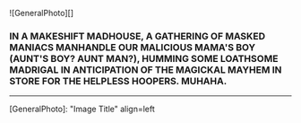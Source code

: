 ![GeneralPhoto][]
### IN A MAKESHIFT MADHOUSE, A GATHERING OF MASKED MANIACS MANHANDLE OUR MALICIOUS MAMA'S BOY (AUNT'S BOY? AUNT MAN?), HUMMING SOME LOATHSOME MADRIGAL IN ANTICIPATION OF THE MAGICKAL MAYHEM IN STORE FOR THE HELPLESS HOOPERS. MUHAHA.


-----

[GeneralPhoto]:  "Image Title" align=left


